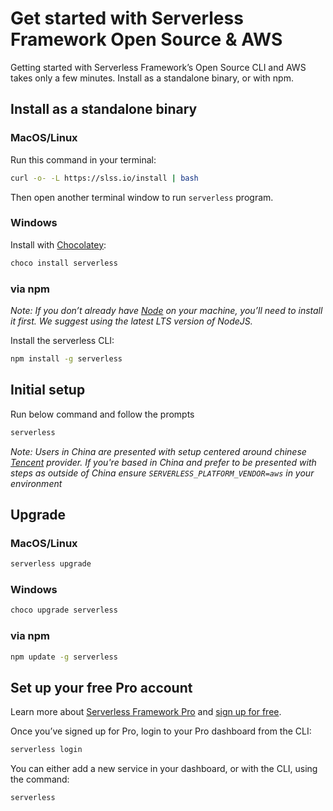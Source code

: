 <!--
title: Serverless Getting Started Guide
menuText: Get Started
layout: Doc
menuOrder: 0
menuItems:
  - {menuText: AWS Guide, path: /framework/docs/providers/aws/guide/quick-start}
  - {menuText: Azure Functions Guide, path: /framework/docs/providers/azure/guide/quick-start}
  - {menuText: Apache OpenWhisk Guide, path: /framework/docs/providers/openwhisk/guide/quick-start}
  - {menuText: Google Functions Guide, path: /framework/docs/providers/google/guide/quick-start}
  - {menuText: Kubeless Guide, path: /framework/docs/providers/kubeless/guide/quick-start}
  - {menuText: Knative Guide, path: /framework/docs/providers/knative/guide/quick-start}
  - {menuText: Spotinst Guide, path: /framework/docs/providers/spotinst/guide/quick-start}
  - {menuText: Fn Guide, path: /framework/docs/providers/fn/guide/quick-start}
  - {menuText: Cloudflare Workers Guide, path: /framework/docs/providers/cloudflare/guide/quick-start}
  - {menuText: Alibaba Guide , path: /framework/docs/providers/aliyun/guide/quick-start}
  - {menuText: Tencent Guide , path: /framework/docs/providers/tencent/guide/quick-start}
-->

# Get started with Serverless Framework Open Source & AWS

Getting started with Serverless Framework’s Open Source CLI and AWS takes only a few minutes. Install as a standalone binary, or with npm.

## Install as a standalone binary

### MacOS/Linux

Run this command in your terminal:

```bash
curl -o- -L https://slss.io/install | bash
```

Then open another terminal window to run `serverless` program.

### Windows

Install with [Chocolatey](https://chocolatey.org/):

```bash
choco install serverless
```

### via npm

_Note: If you don’t already have [Node](https://nodejs.org/en/download/package-manager/) on your machine, you’ll need to install it first. We suggest using the latest LTS version of NodeJS._

Install the serverless CLI:

```bash
npm install -g serverless
```

## Initial setup

Run below command and follow the prompts

```bash
serverless
```

_Note: Users in China are presented with setup centered around chinese [Tencent](https://intl.cloud.tencent.com/) provider. If you're based in China and prefer to be presented with steps as outside of China ensure `SERVERLESS_PLATFORM_VENDOR=aws` in your environment_

## Upgrade

### MacOS/Linux

```bash
serverless upgrade
```

### Windows

```bash
choco upgrade serverless
```

### via npm

```bash
npm update -g serverless
```

## Set up your free Pro account

Learn more about [Serverless Framework Pro](https://serverless.com/pro/) and [sign up for free](https://app.serverless.com).

Once you’ve signed up for Pro, login to your Pro dashboard from the CLI:

```bash
serverless login
```

You can either add a new service in your dashboard, or with the CLI, using the command:

```bash
serverless
```
